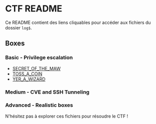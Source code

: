 # CTF README

Ce README contient des liens cliquables pour accéder aux fichiers du dossier `log$`.

## Boxes

###  Basic - Privilege escalation

- [SECRET_OF_THE_MAW](writeups/1%20-%20Basic%20-%20Privilege%20escalation/SECRET_OF_THE_MAW.md)
- [TOSS_A_COIN](writeups/1%20-%20Basic%20-%20Privilege%20escalation/TOSS_A_COIN.md)
- [YER_A_WIZARD](writeups/1%20-%20Basic%20-%20Privilege%20escalation/YER_A_WIZARD.md)

###  Medium - CVE and SSH Tunneling


###  Advanced - Realistic boxes



N'hésitez pas à explorer ces fichiers pour résoudre le CTF !
